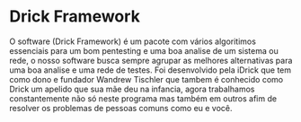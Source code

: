 # Drick Framework
O software (Drick Framework) é um pacote com vários algoritimos essenciais para um bom pentesting e uma boa analise de um sistema ou rede, o nosso software busca sempre agrupar as melhores alternativas para uma boa analise e uma rede de testes. Foi desenvolvido pela iDrick que tem como dono e fundador Wandrew Tischler que tambem é conhecido como Drick um apelido que sua mãe deu na infancia, agora trabalhamos constantemente não só neste programa mas também em outros afim de resolver os problemas de pessoas comuns como eu e você.
